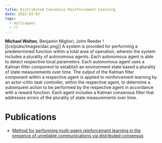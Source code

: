 ```yaml
---
title: Distributed Consensus Reinforcement Learning
date: 2022-03-03
tags:
  - multiagent
  - rl
---
```

__Michael Walton__, Benjamin Migliori, John Reeder
![[cv/pubs/images/dac.png]]
A system is provided for performing a predetermined function within a total area of operation, wherein the system includes a plurality of autonomous agents. Each autonomous agent is able to detect respective local parameters. Each autonomous agent uses a Kalman filter component to establish an environment state based a plurality of state measurements over time. The output of the Kalman filter component within a respective agent is applied to reinforcement learning by an actor-critic task controller, within the respective agent, to determine a subsequent action to be performed by the respective agent in accordance with a reward function. Each agent includes a Kalman consensus filter that addresses errors of the plurality of state measurements over time.
# Publications
- [Method for performing multi-agent reinforcement learning in the presence of unreliable communications via distributed consensus](https://patents.google.com/patent/US11321635B2/en) 